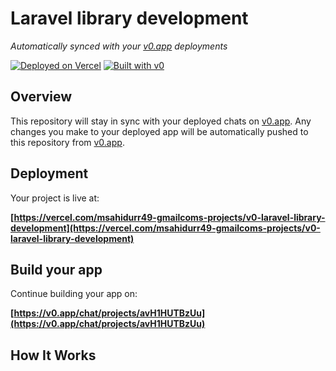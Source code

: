 # Laravel library development

*Automatically synced with your [v0.app](https://v0.app) deployments*

[![Deployed on Vercel](https://img.shields.io/badge/Deployed%20on-Vercel-black?style=for-the-badge&logo=vercel)](https://vercel.com/msahidurr49-gmailcoms-projects/v0-laravel-library-development)
[![Built with v0](https://img.shields.io/badge/Built%20with-v0.app-black?style=for-the-badge)](https://v0.app/chat/projects/avH1HUTBzUu)

## Overview

This repository will stay in sync with your deployed chats on [v0.app](https://v0.app).
Any changes you make to your deployed app will be automatically pushed to this repository from [v0.app](https://v0.app).

## Deployment

Your project is live at:

**[https://vercel.com/msahidurr49-gmailcoms-projects/v0-laravel-library-development](https://vercel.com/msahidurr49-gmailcoms-projects/v0-laravel-library-development)**

## Build your app

Continue building your app on:

**[https://v0.app/chat/projects/avH1HUTBzUu](https://v0.app/chat/projects/avH1HUTBzUu)**

## How It Works
